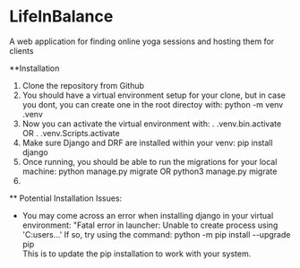 # LifeInBalance
A web application for finding online yoga sessions and hosting them for clients

**Installation

1. Clone the repository from Github
2. You should have a virtual environment setup for your clone, but in case you dont, you can create one in the root directoy with: python -m venv .venv
3. Now you can activate the virtual environment with: . .venv.bin.activate OR . .venv.Scripts.activate
4. Make sure Django and DRF are installed within your venv: pip install django 
5. Once running, you should be able to run the migrations for your local machine: python manage.py migrate OR python3 manage.py migrate
6. 

** Potential Installation Issues:
* You may come across an error when installing django in your virtual environment: "Fatal error in launcher: Unable to create process using 'C:users...'
If so, try using the command: python -m pip install --upgrade pip  
This is to update the pip installation to work with your system.